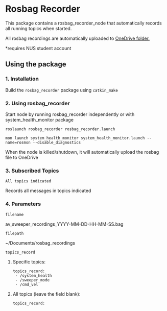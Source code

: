 # Rosbag Recorder

This package contains a rosbag_recorder_node that automatically records all running topics when started.

All rosbag recordings are automatically uploaded to [OneDrive folder.](https://nusu-my.sharepoint.com/:f:/g/personal/e0175651_u_nus_edu/EhfEzxoX4VJFqdl5tZZ7rk8BkUfzA0_pUVZpzS0DA75otg)

*requires NUS student account

## Using the package

### 1. Installation

Build the `rosbag_recorder` package using `catkin_make`

### 2. Using rosbag_recorder

Start node by running rosbag_recorder independently or with system_health_monitor package 
```
roslaunch rosbag_recorder rosbag_recorder.launch

mon launch system_health_monitor system_health_monitor.launch --name=rosmon --disable_diagnostics
```
When the node is killed/shutdown, it will automatically upload the rosbag file to OneDrive
### 3. Subscribed Topics

`All topics indicated`

Records all messages in topics indicated

### 4. Parameters

`filename`

av_sweeper_recordings_YYYY-MM-DD-HH-MM-SS.bag

`filepath`

~/Documents/rosbag_recordings

`topics_record`

1. Specific topics:       
    
    ```
    topics_record:
     - /system_health  
     - /sweeper_mode  
     - /cmd_vel  
    ```

2. All topics (leave the field blank):  
    ```
    topics_record:
    ```
